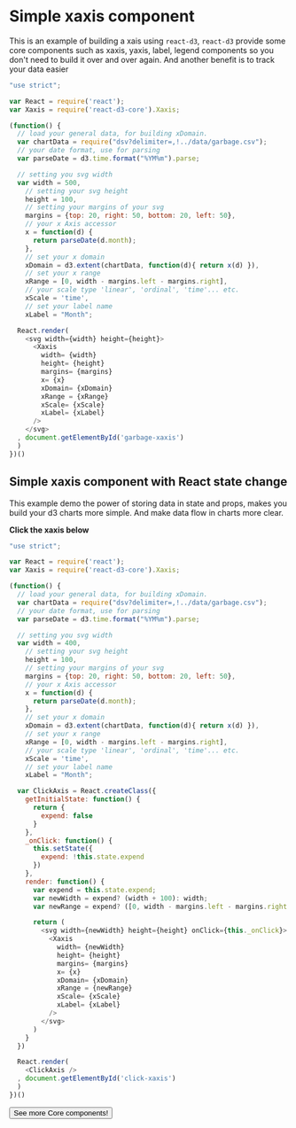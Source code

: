 # Simple xaxis component

This is an example of building a xais using `react-d3`, `react-d3` provide some core components such as xaxis, yaxis, label, legend components so you don't need to build it over and over again. And another benefit is to track your data easier

<div id="garbage-xaxis" class="demo"></div>
<script src="../../react-d3-example/dist/min/es5/xaxis_garbage.min.js"></script>

```js
"use strict";

var React = require('react');
var Xaxis = require('react-d3-core').Xaxis;

(function() {
  // load your general data, for building xDomain.
  var chartData = require("dsv?delimiter=,!../data/garbage.csv");
  // your date format, use for parsing
  var parseDate = d3.time.format("%YM%m").parse;

  // setting you svg width
  var width = 500,
    // setting your svg height
    height = 100,
    // setting your margins of your svg
    margins = {top: 20, right: 50, bottom: 20, left: 50},
    // your x Axis accessor
    x = function(d) {
      return parseDate(d.month);
    },
    // set your x domain
    xDomain = d3.extent(chartData, function(d){ return x(d) }),
    // set your x range
    xRange = [0, width - margins.left - margins.right],
    // your scale type 'linear', 'ordinal', 'time'... etc.
    xScale = 'time',
    // set your label name
    xLabel = "Month";

  React.render(
    <svg width={width} height={height}>
      <Xaxis
        width= {width}
        height= {height}
        margins= {margins}
        x= {x}
        xDomain= {xDomain}
        xRange = {xRange}
        xScale= {xScale}
        xLabel= {xLabel}
      />
    </svg>
  , document.getElementById('garbage-xaxis')
  )
})()
```


## Simple xaxis component with React state change

This example demo the power of storing data in state and props, makes you build your d3 charts more simple. And make data flow in charts more clear.

**Click the xaxis below**

<div id="click-xaxis" class="demo"></div>
<script src="../../react-d3-example/dist/min/es5/xaxis_click.min.js"></script>

```js
"use strict";

var React = require('react');
var Xaxis = require('react-d3-core').Xaxis;

(function() {
  // load your general data, for building xDomain.
  var chartData = require("dsv?delimiter=,!../data/garbage.csv");
  // your date format, use for parsing
  var parseDate = d3.time.format("%YM%m").parse;

  // setting you svg width
  var width = 400,
    // setting your svg height
    height = 100,
    // setting your margins of your svg
    margins = {top: 20, right: 50, bottom: 20, left: 50},
    // your x Axis accessor
    x = function(d) {
      return parseDate(d.month);
    },
    // set your x domain
    xDomain = d3.extent(chartData, function(d){ return x(d) }),
    // set your x range
    xRange = [0, width - margins.left - margins.right],
    // your scale type 'linear', 'ordinal', 'time'... etc.
    xScale = 'time',
    // set your label name
    xLabel = "Month";

  var ClickAxis = React.createClass({
    getInitialState: function() {
      return {
        expend: false
      }
    },
    _onClick: function() {
      this.setState({
        expend: !this.state.expend
      })
    },
    render: function() {
      var expend = this.state.expend;
      var newWidth = expend? (width + 100): width;
      var newRange = expend? ([0, width - margins.left - margins.right + 100]): ([0, width - margins.left - margins.right]);

      return (
        <svg width={newWidth} height={height} onClick={this._onClick}>
          <Xaxis
            width= {newWidth}
            height= {height}
            margins= {margins}
            x= {x}
            xDomain= {xDomain}
            xRange = {newRange}
            xScale= {xScale}
            xLabel= {xLabel}
          />
        </svg>
      )
    }
  })

  React.render(
    <ClickAxis />
  , document.getElementById('click-xaxis')
  )
})()
```

<a href="/docs/core">
  <button type="button" class="btn btn-danger btn-lg">See more Core components!</button>
</a>
